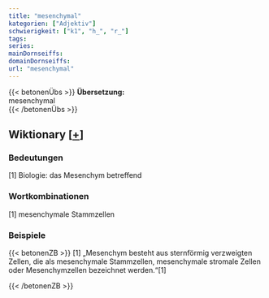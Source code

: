 ```yaml
---
title: "mesenchymal"
kategorien: ["Adjektiv"]
schwierigkeit: ["k1", "h_", "r_"]
tags:
series:
mainDornseiffs:
domainDornseiffs:
url: "mesenchymal"
---
```


{{< betonenÜbs >}}
**Übersetzung:**  
mesenchymal  
{{< /betonenÜbs >}}

## Wiktionary [[+](https://de.wiktionary.org/wiki/mesenchymal)]

### Bedeutungen
[1] Biologie: das Mesenchym betreffend  

### Wortkombinationen
[1] mesenchymale Stammzellen  

### Beispiele
{{< betonenZB >}}
[1] „Mesenchym besteht aus sternförmig verzweigten Zellen, die als mesenchymale Stammzellen, mesenchymale stromale Zellen oder Mesenchymzellen bezeichnet werden.“[1]  

{{< /betonenZB >}}

